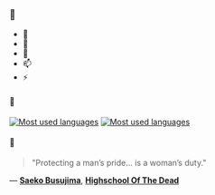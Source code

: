 ### 👋

- 🔭
- 🌱
- 💬
- 📫
- ⚡

#### 🧏

[![Most used languages](https://github-readme-stats-aynah.vercel.app/api/top-langs/?username=aynh&theme=solarized-dark&langs_count=6&layout=compact&hide_title=true)](https://github.com/anuraghazra/github-readme-stats#gh-dark-mode-only)
[![Most used languages](https://github-readme-stats-aynah.vercel.app/api/top-langs/?username=aynh&theme=solarized-light&langs_count=6&layout=compact&hide_title=true)](https://github.com/anuraghazra/github-readme-stats#gh-light-mode-only)

#### 💬

> "Protecting a man’s pride… is a woman’s duty."

&mdash; [**Saeko Busujima**](https://myanimelist.net/character.php?q=Saeko%20Busujima&cat=character), [**Highschool Of The Dead**](https://myanimelist.net/search/all?q=Highschool%20Of%20The%20Dead&cat=all)
